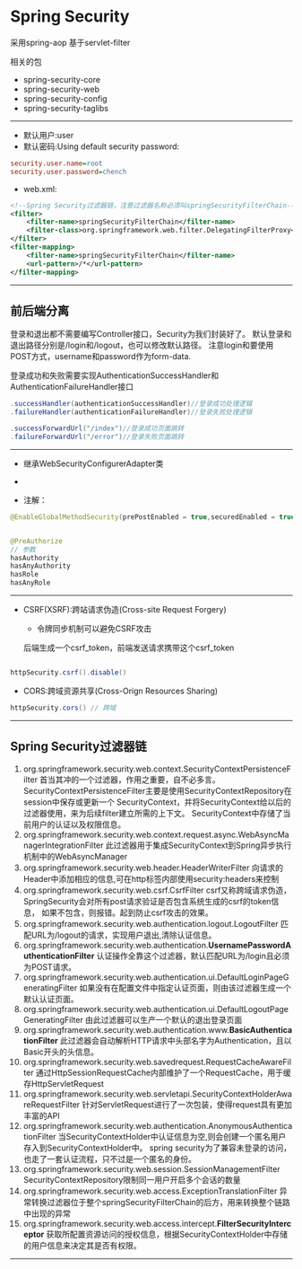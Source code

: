 

# Spring Security

采用spring-aop
基于servlet-filter

相关的包
- spring-security-core
- spring-security-web
- spring-security-config
- spring-security-taglibs
---
- 默认用户:user
- 默认密码:Using default security password:
```ini
security.user.name=root
security.user.password=chench
```


- web.xml:
```xml
<!--Spring Security过滤器链，注意过滤器名称必须叫springSecurityFilterChain-->
<filter>
    <filter-name>springSecurityFilterChain</filter-name>
    <filter-class>org.springframework.web.filter.DelegatingFilterProxy</filter-class>
</filter>
<filter-mapping>
    <filter-name>springSecurityFilterChain</filter-name>
    <url-pattern>/*</url-pattern>
</filter-mapping>

```



---





## 前后端分离



登录和退出都不需要编写Controller接口，Security为我们封装好了。
默认登录和退出路径分别是/login和/logout，也可以修改默认路径。
注意login和要使用POST方式，username和password作为form-data.

登录成功和失败需要实现AuthenticationSuccessHandler和AuthenticationFailureHandler接口

```java
.successHandler(authenticationSuccessHandler)//登录成功处理逻辑
.failureHandler(authenticationFailureHandler)//登录失败处理逻辑

.successForwardUrl("/index")//登录成功页面跳转
.failureForwardUrl("/error")//登录失败页面跳转

```
---
- 继承WebSecurityConfigurerAdapter类
-

- 注解：
```java
@EnableGlobalMethodSecurity(prePostEnabled = true,securedEnabled = true)


@PreAuthorize
// 参数
hasAuthority
hasAnyAuthority
hasRole
hasAnyRole

```
---
- CSRF(XSRF):跨站请求伪造(Cross-site Request Forgery)
    - 令牌同步机制可以避免CSRF攻击

    后端生成一个csrf_token，前端发送请求携带这个csrf_token

```java

httpSecurity.csrf().disable()

```

- CORS:跨域资源共享(Cross-Orign Resources Sharing)

```java
httpSecurity.cors() // 跨域

```



---
## Spring Security过滤器链


1. org.springframework.security.web.context.SecurityContextPersistenceFilter
    首当其冲的一个过滤器，作用之重要，自不必多言。
    SecurityContextPersistenceFilter主要是使用SecurityContextRepository在session中保存或更新一个
    SecurityContext，并将SecurityContext给以后的过滤器使用，来为后续filter建立所需的上下文。
    SecurityContext中存储了当前用户的认证以及权限信息。
2. org.springframework.security.web.context.request.async.WebAsyncManagerIntegrationFilter
    此过滤器用于集成SecurityContext到Spring异步执行机制中的WebAsyncManager
3. org.springframework.security.web.header.HeaderWriterFilter
    向请求的Header中添加相应的信息,可在http标签内部使用security:headers来控制
4. org.springframework.security.web.csrf.CsrfFilter
    csrf又称跨域请求伪造，SpringSecurity会对所有post请求验证是否包含系统生成的csrf的token信息，
    如果不包含，则报错。起到防止csrf攻击的效果。
5. org.springframework.security.web.authentication.logout.LogoutFilter
    匹配URL为/logout的请求，实现用户退出,清除认证信息。
6. org.springframework.security.web.authentication.**UsernamePasswordAuthenticationFilter**
    认证操作全靠这个过滤器，默认匹配URL为/login且必须为POST请求。
7. org.springframework.security.web.authentication.ui.DefaultLoginPageGeneratingFilter
    如果没有在配置文件中指定认证页面，则由该过滤器生成一个默认认证页面。
8. org.springframework.security.web.authentication.ui.DefaultLogoutPageGeneratingFilter
    由此过滤器可以生产一个默认的退出登录页面
9. org.springframework.security.web.authentication.www.**BasicAuthenticationFilter**
    此过滤器会自动解析HTTP请求中头部名字为Authentication，且以Basic开头的头信息。
10. org.springframework.security.web.savedrequest.RequestCacheAwareFilter
    通过HttpSessionRequestCache内部维护了一个RequestCache，用于缓存HttpServletRequest
11. org.springframework.security.web.servletapi.SecurityContextHolderAwareRequestFilter
    针对ServletRequest进行了一次包装，使得request具有更加丰富的API
12. org.springframework.security.web.authentication.AnonymousAuthenticationFilter
    当SecurityContextHolder中认证信息为空,则会创建一个匿名用户存入到SecurityContextHolder中。
    spring security为了兼容未登录的访问，也走了一套认证流程，只不过是一个匿名的身份。
13. org.springframework.security.web.session.SessionManagementFilter
    SecurityContextRepository限制同一用户开启多个会话的数量
14. org.springframework.security.web.access.ExceptionTranslationFilter
    异常转换过滤器位于整个springSecurityFilterChain的后方，用来转换整个链路中出现的异常
15. org.springframework.security.web.access.intercept.**FilterSecurityInterceptor**
    获取所配置资源访问的授权信息，根据SecurityContextHolder中存储的用户信息来决定其是否有权限。

---





